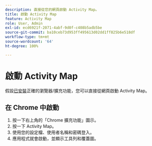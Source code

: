 ```yaml
---
description: 直接從您的網頁啟動 Activity Map。
title: 啟動 Activity Map
feature: Activity Map
role: User, Admin
exl-id: ecd6921f-2071-4abf-9d0f-c408b5adb5be
source-git-commit: ba10ceb73d953ff495613d02dd1ff825b6e518df
workflow-type: tm+mt
source-wordcount: '64'
ht-degree: 100%

---
```


# 啟動 Activity Map

假設[已安裝](../getting-started.md)正確的瀏覽器/擴充功能，您可以直接從網頁啟動 Activity Map。

## 在 Chrome 中啟動

1. 按一下右上角的「Chrome 擴充功能」圖示。
1. 按一下 Activity Map。
1. 使用您的設定檔、使用者名稱和密碼登入。
1. 應用程式就會啟動，並顯示工具列和覆蓋圖。

